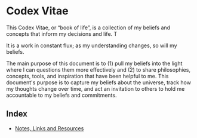 # Codex Vitae
This Codex Vitae, or “book of life”, is a collection of my beliefs and concepts that inform my decisions and life.  T

It is a work in constant flux; as my understanding changes, so will my beliefs. 

The main purpose of this document is to (1) pull my beliefs into the light where I can questions them more effectively and (2) to share philosophies, concepts, tools, and inspiration that have been helpful to me. This document's purpose is to capture my beliefs about the universe, track how my thoughts change over time, and act an invitation to others to hold me accountable to my beliefs and commitments.

## Index
- [Notes, Links and Resources](notes_links_resources.md)

